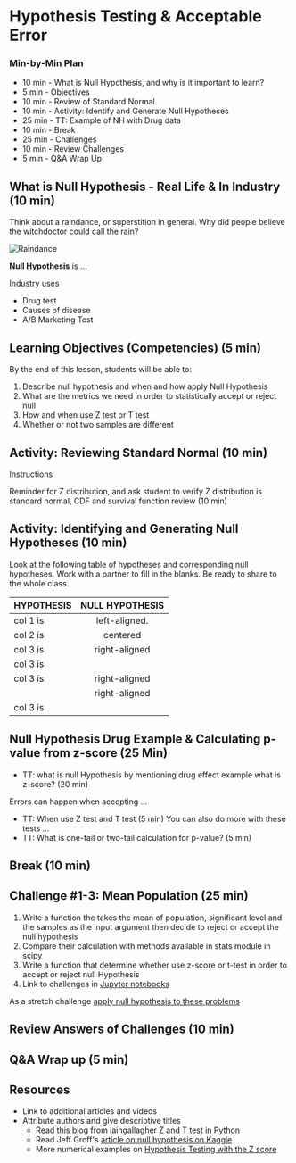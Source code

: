 # Hypothesis Testing & Acceptable Error

### Min-by-Min Plan

- 10 min - What is Null Hypothesis, and why is it important to learn?
- 5 min - Objectives
- 10 min - Review of Standard Normal
- 10 min - Activity: Identify and Generate Null Hypotheses
- 25 min - TT: Example of NH with Drug data
- 10 min - Break 
- 25 min - Challenges 
- 10 min - Review Challenges 
- 5 min - Q&A Wrap Up

## What is Null Hypothesis - Real Life & In Industry (10 min)

Think about a raindance, or superstition in general. Why did people believe the witchdoctor could call the rain?

![Raindance](https://downtrend.com/wp-content/uploads/2015/06/Native-Americans-Gay-Marriage.jpg)

**Null Hypothesis** is ...

Industry uses
* Drug test
* Causes of disease
* A/B Marketing Test


## Learning Objectives (Competencies) (5 min)
By the end of this lesson, students will be able to:
1. Describe null hypothesis and when and how apply Null Hypothesis
2. What are the metrics we need in order to statistically accept or reject null  
3. How and when use Z test or T test
4. Whether or not two samples are different

## Activity: Reviewing Standard Normal (10 min)

Instructions

Reminder for Z distribution, and ask student to verify Z distribution is standard normal, CDF and survival function review (10 min)

## Activity: Identifying and Generating Null Hypotheses (10 min)

Look at the following table of hypotheses and corresponding null hypotheses. Work with a partner to fill in the blanks. Be ready to share to the whole class.

| HYPOTHESIS | NULL HYPOTHESIS |
|----------|:-------------:    |
| col 1 is |  left-aligned.    |
| col 2 is |    centered       |
| col 3 is | right-aligned     |
| col 3 is |      |
| col 3 is | right-aligned     |
|  | right-aligned     |
| col 3 is |      |


## Null Hypothesis Drug Example & Calculating p-value from z-score (25 Min)

- TT: what is null Hypothesis by mentioning drug effect example what is z-score? (20 min)

Errors can happen when accepting ...
- TT: When use Z test and T test (5 min)
You can also do more with these tests ... 
- TT: What is one-tail or two-tail calculation for p-value? (5 min)

## Break (10 min)

## Challenge #1-3: Mean Population (25 min)

1. Write a function the takes the mean of population, significant level and the samples as the input argument then decide to reject or accept the null hypothesis
1. Compare their calculation with methods available in stats module in scipy
1. Write a function that determine whether use z-score or t-test in order to accept or reject null Hypothesis
1. Link to challenges in [Jupyter notebooks](../Notebooks/HypothesisTesting.ipynb)

As a stretch challenge [apply null hypothesis to these problems](https://docs.google.com/document/d/1ITryiXU_VoyBvtZY4deehk4PmlieSlF7rSNc8sBU3Sw/edit)

## Review Answers of Challenges (10 min)

## Q&A Wrap up (5 min)

## Resources
- Link to additional articles and videos
- Attribute authors and give descriptive titles
  -  Read this blog from iaingallagher [Z and T test in Python](http://iaingallagher.tumblr.com/post/50980987285/t-tests-in-python)
  - Read Jeff Groff's [article on null hypothesis on Kaggle](https://www.kaggle.com/jgroff/unit-3-hypothesis-testing)
  - More numerical examples on [Hypothesis Testing with the Z score](http://jukebox.esc13.net/untdeveloper/RM/Stats_Module_4/mobile_pages/Stats_Module_48.html)

